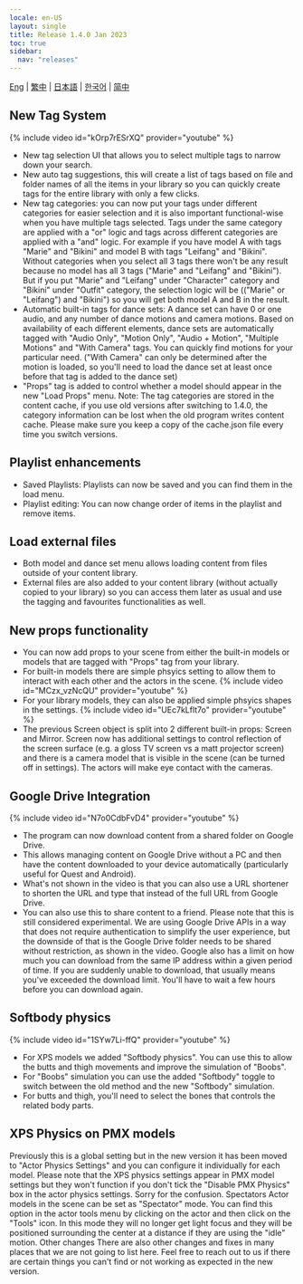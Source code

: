 ```yaml
---
locale: en-US
layout: single
title: Release 1.4.0 Jan 2023
toc: true
sidebar:
  nav: "releases"
---
```

[Eng](/dancexr/releases/1.4.0) | [繁中](/tw/dancexr/releases/1.4.0) | [日本語](/jp/dancexr/releases/1.4.0) | [한국어](/kr/dancexr/releases/1.4.0) | [简中](/zh/dancexr/releases/1.4.0)


## New Tag System
{% include video id="kOrp7rESrXQ" provider="youtube" %}
* New tag selection UI that allows you to select multiple tags to narrow down your search.
* New auto tag suggestions, this will create a list of tags based on file and folder names of all the items in your library so you can quickly create tags for the entire library with only a few clicks.
* New tag categories: you can now put your tags under different categories for easier selection and it is also important functional-wise when you have multiple tags selected. Tags under the same category are applied with a "or" logic and tags across different categories are applied with a "and" logic.
For example if you have model A with tags "Marie" and "Bikini" and model B with tags "Leifang" and "Bikini". Without categories when you select all 3 tags there won't be any result because no model has all 3 tags ("Marie" and "Leifang" and "Bikini"). But if you put "Marie" and "Leifang" under "Character" category and "Bikini" under "Outfit" category, the selection logic will be (("Marie" or "Leifang") and "Bikini") so you will get both model A and B in the result.
* Automatic built-in tags for dance sets: A dance set can have 0 or one audio, and any number of dance motions and camera motions. Based on availability of each different elements, dance sets are automatically tagged with "Audio Only", "Motion Only", "Audio + Motion", "Multiple Motions" and "With Camera" tags. You can quickly find motions for your particular need. ("With Camera" can only be determined after the motion is loaded, so you'll need to load the dance set at least once before that tag is added to the dance set)
* "Props" tag is added to control whether a model should appear in the new "Load Props" menu.
Note: The tag categories are stored in the content cache, if you use old versions after switching to 1.4.0, the category information can be lost when the old program writes content cache. Please make sure you keep a copy of the cache.json file every time you switch versions.

## Playlist enhancements
* Saved Playlists: Playlists can now be saved and you can find them in the load menu.
* Playlist editing: You can now change order of items in the playlist and remove items.

## Load external files
* Both model and dance set menu allows loading content from files outside of your content library.
* External files are also added to your content library (without actually copied to your library) so you can access them later as usual and use the tagging and favourites functionalities as well.

## New props functionality
* You can now add props to your scene from either the built-in models or models that are tagged with "Props" tag from your library.
* For built-in models there are simple phsyics setting to allow them to interact with each other and the actors in the scene. 
{% include video id="MCzx_vzNcQU" provider="youtube" %}
* For your library models, they can also be applied simple phsyics shapes in the settings. 
{% include video id="UEc7kLflt7o" provider="youtube" %}
* The previous Screen object is split into 2 different built-in props: Screen and Mirror. Screen now has additional settings to control reflection of the screen surface (e.g. a gloss TV screen vs a matt projector screen) and there is a camera model that is visible in the scene (can be turned off in settings). The actors will make eye contact with the cameras.

## Google Drive Integration
{% include video id="N7o0CdbFvD4" provider="youtube" %}
* The program can now download content from a shared folder on Google Drive.
* This allows managing content on Google Drive without a PC and then have the content downloaded to your device automatically (particularly useful for Quest and Android).
* What's not shown in the video is that you can also use a URL shortener to shorten the URL and type that instead of the full URL from Google Drive.
* You can also use this to share content to a friend.
Please note that this is still considered experimental.  We are using Google Drive APIs in a way that does not require authentication to simplify the user experience, but the downside of that is the Google Drive folder needs to be shared without restriction, as shown in the video. Google also has a limit on how much you can download from the same IP address within a given period of time. If you are suddenly unable to download, that usually means you've exceeded the download limit. You'll have to wait a few hours before you can download again.

## Softbody physics
{% include video id="1SYw7Li-ffQ" provider="youtube" %}
* For XPS models we added "Softbody physics". You can use this to allow the butts and thigh movements and improve the simulation of "Boobs".
* For "Boobs" simulation you can use the added "Softbody" toggle to switch between the old method and the new "Softbody" simulation.
* For butts and thigh, you'll need to select the bones that controls the related body parts.

## XPS Physics on PMX models
Previously this is a global setting but in the new version it has been moved to "Actor Physics Settings" and you can configure it individually for each model.
Please note that the XPS physics settings appear in PMX model settings but they won't function if you don't tick the "Disable PMX Physics" box in the actor physics settings. Sorry for the confusion.
Spectators
Actor models in the scene can be set as "Spectator" mode. You can find this option in the actor tools menu by clicking on the actor and then click on the "Tools" icon. In this mode they will no longer get light focus and they will be positioned surrounding the center at a distance if they are using the "idle" motion.
Other changes
There are also other changes and fixes in many places that we are not going to list here. Feel free to reach out to us if there are certain things you can't find or not working as expected in the new version.
